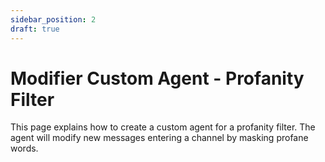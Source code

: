 ```yaml
---
sidebar_position: 2
draft: true
---
```


# Modifier Custom Agent - Profanity Filter

This page explains how to create a custom agent for a profanity filter. The agent will modify new messages entering a channel by masking profane words.
